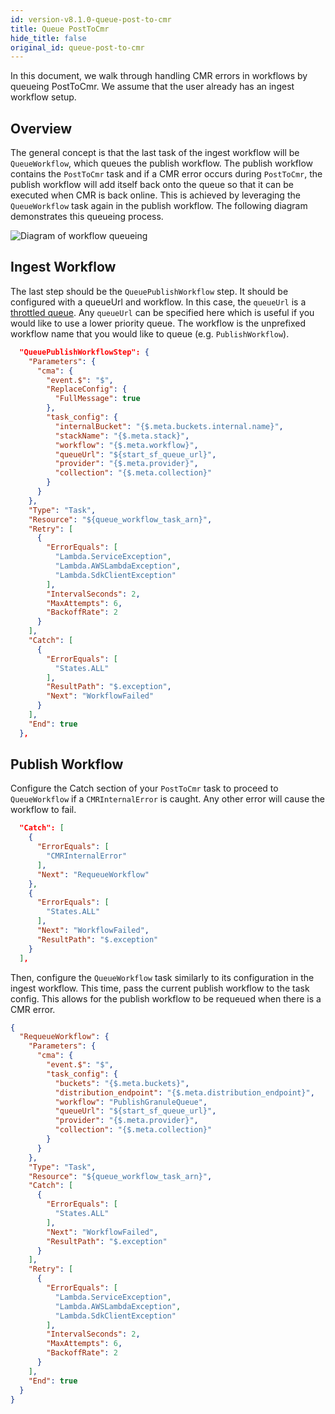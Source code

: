 ```yaml
---
id: version-v8.1.0-queue-post-to-cmr
title: Queue PostToCmr
hide_title: false
original_id: queue-post-to-cmr
---
```


In this document, we walk through handling CMR errors in workflows by queueing PostToCmr. We assume that the user already has an ingest workflow setup.

## Overview

The general concept is that the last task of the ingest workflow will be `QueueWorkflow`, which queues the publish workflow. The publish workflow contains the `PostToCmr` task and if a CMR error occurs during `PostToCmr`, the publish workflow will add itself back onto the queue so that it can be executed when CMR is back online. This is achieved by leveraging the `QueueWorkflow` task again in the publish workflow. The following diagram demonstrates this queueing process.

![Diagram of workflow queueing](assets/queue-workflow.png)

## Ingest Workflow

The last step should be the `QueuePublishWorkflow` step. It should be configured with a queueUrl and workflow. In this case, the `queueUrl` is a [throttled queue](./throttling-queued-executions). Any `queueUrl` can be specified here which is useful if you would like to use a lower priority queue. The workflow is the unprefixed workflow name that you would like to queue (e.g. `PublishWorkflow`).

```json
  "QueuePublishWorkflowStep": {
    "Parameters": {
      "cma": {
        "event.$": "$",
        "ReplaceConfig": {
          "FullMessage": true
        },
        "task_config": {
          "internalBucket": "{$.meta.buckets.internal.name}",
          "stackName": "{$.meta.stack}",
          "workflow": "{$.meta.workflow}",
          "queueUrl": "${start_sf_queue_url}",
          "provider": "{$.meta.provider}",
          "collection": "{$.meta.collection}"
        }
      }
    },
    "Type": "Task",
    "Resource": "${queue_workflow_task_arn}",
    "Retry": [
      {
        "ErrorEquals": [
          "Lambda.ServiceException",
          "Lambda.AWSLambdaException",
          "Lambda.SdkClientException"
        ],
        "IntervalSeconds": 2,
        "MaxAttempts": 6,
        "BackoffRate": 2
      }
    ],
    "Catch": [
      {
        "ErrorEquals": [
          "States.ALL"
        ],
        "ResultPath": "$.exception",
        "Next": "WorkflowFailed"
      }
    ],
    "End": true
  },
```

## Publish Workflow

Configure the Catch section of your `PostToCmr` task to proceed to `QueueWorkflow` if a `CMRInternalError` is caught. Any other error will cause the workflow to fail.

```json
  "Catch": [
    {
      "ErrorEquals": [
        "CMRInternalError"
      ],
      "Next": "RequeueWorkflow"
    },
    {
      "ErrorEquals": [
        "States.ALL"
      ],
      "Next": "WorkflowFailed",
      "ResultPath": "$.exception"
    }
  ],
```

Then, configure the `QueueWorkflow` task similarly to its configuration in the ingest workflow. This time, pass the current publish workflow to the task config. This allows for the publish workflow to be requeued when there is a CMR error.

```json
{
  "RequeueWorkflow": {
    "Parameters": {
      "cma": {
        "event.$": "$",
        "task_config": {
          "buckets": "{$.meta.buckets}",
          "distribution_endpoint": "{$.meta.distribution_endpoint}",
          "workflow": "PublishGranuleQueue",
          "queueUrl": "${start_sf_queue_url}",
          "provider": "{$.meta.provider}",
          "collection": "{$.meta.collection}"
        }
      }
    },
    "Type": "Task",
    "Resource": "${queue_workflow_task_arn}",
    "Catch": [
      {
        "ErrorEquals": [
          "States.ALL"
        ],
        "Next": "WorkflowFailed",
        "ResultPath": "$.exception"
      }
    ],
    "Retry": [
      {
        "ErrorEquals": [
          "Lambda.ServiceException",
          "Lambda.AWSLambdaException",
          "Lambda.SdkClientException"
        ],
        "IntervalSeconds": 2,
        "MaxAttempts": 6,
        "BackoffRate": 2
      }
    ],
    "End": true
  }
}  
  ```
